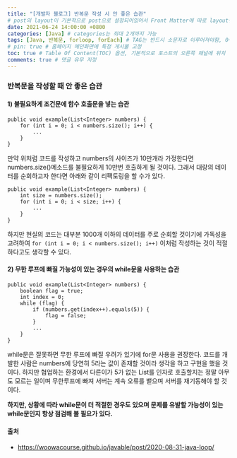 ```yaml
---
title: "[개발자 블로그] 반복문 작성 시 안 좋은 습관"
# post의 layout이 기본적으로 post으로 설정되어있어서 Front Matter에 따로 layout변수를 만들어 주지 않아도 된다.
date: 2021-06-24 14:00:00 +0800
categories: [Java] # categories는 최대 2개까지 가능
tags: [Java, 반복문, forloop, forEach] # TAG는 반드시 소문자로 이루어져야함, 0~무한개까지 지정 가능
# pin: true # 홈페이지 메인화면에 특정 게시물 고정
toc: true # Table Of Content(TOC) 옵션, 기본적으로 포스트의 오른쪽 패널에 위치
comments: true # 댓글 유무 지정
---
```


### 반복문을 작성할 때 안 좋은 습관
#### 1) 불필요하게 조건문에 함수 호출문을 넣는 습관
~~~
public void example(List<Integer> numbers) {
    for (int i = 0; i < numbers.size(); i++) {
        ...
    }
}
~~~

만약 위처럼 코드를 작성하고 numbers의 사이즈가 10만개라 가정한다면 numbers.size()메소드를 불필요하게 10만번 호출하게 될 것이다. 그래서 대량의 데이터를 순회하고자 한다면 아래와 같이 리팩토링을 할 수가 있다.
~~~
public void example(List<Integer> numbers) {
    int size = numbers.size();
    for (int i = 0; i < size; i++) {
        ...
    }
}
~~~

하지만 현실의 코드는 대부분 1000개 이하의 데이터를 주로 순회할 것이기에 가독성을 고려하여 `for (int i = 0; i < numbers.size(); i++)` 이처럼 작성하는 것이 적절하다고도 생각할 수 있다.

#### 2) 무한 루프에 빠질 가능성이 있는 경우의 while문을 사용하는 습관
~~~
public void example(List<Integer> numbers) {
    boolean flag = true;
    int index = 0;
    while (flag) {
        if (numbers.get(index++).equals(5)) {
            flag = false;
        }
        ...
    }
}
~~~
while문은 잘못하면 무한 루프에 빠질 우려가 있기에 for문 사용을 권장한다. 코드를 개발한 사람은 numbers에 당연히 5라는 값이 존재할 것이라 생각을 하고 구현을 했을 것이다. 하지만 협업하는 환경에서 다른이가 5가 없는 List를 인자로 호출할지는 정말 아무도 모르는 일이며 무한루프에 빠져 서버는 계속 오류를 뱉으며 서버를 재기동해야 할 것이다.

<b>하지만, 상황에 따라 while문이 더 적절한 경우도 있으며 문제를 유발할 가능성이 있는 while문인지 항상 점검해 볼 필요가 있다.</b>

#### 출처
- https://woowacourse.github.io/javable/post/2020-08-31-java-loop/